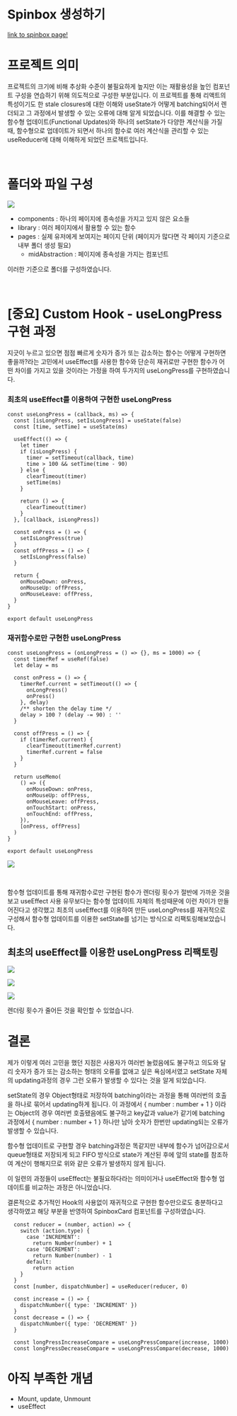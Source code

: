 # Spinbox 생성하기

[link to spinbox page!](https://seonjakim.github.io/spinbox/)

# 프로젝트 의미

프로젝트의 크기에 비해 추상화 수준이 불필요하게 높지만 이는 재활용성을 높인 컴포넌트 구성을 연습하기 위해 의도적으로 구성한 부분입니다. 이 프로젝트를 통해 리액트의 특성이기도 한 stale closures에 대한 이해와 useState가 어떻게 batching되어서 렌더되고 그 과정에서 발생할 수 있는 오류에 대해 알게 되었습니다. 이를 해결할 수 있는 함수형 업데이트(Functional Updates)와 하나의 setState가 다양한 계산식을 가질 때, 함수형으로 업데이트가 되면서 하나의 함수로 여러 계산식을 관리할 수 있는 useReducer에 대해 이해하게 되었던 프로젝트입니다.

<br>

# 폴더와 파일 구성

![](https://images.velog.io/images/seonja/post/7186ba17-0741-4e66-8692-93644509402d/image.png)

- components : 하나의 페이지에 종속성을 가지고 있지 않은 요소들
- library : 여러 페이지에서 활용할 수 있는 함수
- pages : 실제 유저에게 보여지는 페이지 단위 (페이지가 많다면 각 페이지 기준으로 내부 폴더 생성 필요)
  - midAbstraction : 페이지에 종속성을 가지는 컴포넌트

이러한 기준으로 폴더를 구성하였습니다.

<br>

# [중요] Custom Hook - useLongPress 구현 과정

지긋이 누르고 있으면 점점 빠르게 숫자가 증가 또는 감소하는 함수는 어떻게 구현하면 좋을까?라는 고민에서 useEffect를 사용한 함수와 단순히 재귀로만 구현한 함수가 어떤 차이를 가지고 있을 것이라는 가정을 하여 두가지의 useLongPress를 구현하였습니다.

### 최초의 useEffect를 이용하여 구현한 useLongPress

```
const useLongPress = (callback, ms) => {
  const [isLongPress, setIsLongPress] = useState(false)
  const [time, setTime] = useState(ms)

  useEffect(() => {
    let timer
    if (isLongPress) {
      timer = setTimeout(callback, time)
      time > 100 && setTime(time - 90)
    } else {
      clearTimeout(timer)
      setTime(ms)
    }

    return () => {
      clearTimeout(timer)
    }
  }, [callback, isLongPress])

  const onPress = () => {
    setIsLongPress(true)
  }
  const offPress = () => {
    setIsLongPress(false)
  }

  return {
    onMouseDown: onPress,
    onMouseUp: offPress,
    onMouseLeave: offPress,
  }
}

export default useLongPress
```

### 재귀함수로만 구현한 useLongPress

```
const useLongPress = (onLongPress = () => {}, ms = 1000) => {
  const timerRef = useRef(false)
  let delay = ms

  const onPress = () => {
    timerRef.current = setTimeout(() => {
      onLongPress()
      onPress()
    }, delay)
    /** shorten the delay time */
    delay > 100 ? (delay -= 90) : ''
  }

  const offPress = () => {
    if (timerRef.current) {
      clearTimeout(timerRef.current)
      timerRef.current = false
    }
  }

  return useMemo(
    () => ({
      onMouseDown: onPress,
      onMouseUp: offPress,
      onMouseLeave: offPress,
      onTouchStart: onPress,
      onTouchEnd: offPress,
    }),
    [onPress, offPress]
  )
}

export default useLongPress

```

![](https://images.velog.io/images/seonja/post/f61a676c-7fca-4fa0-aa86-362e4f287cae/image.png)

<br>

함수형 업데이트를 통해 재귀함수로만 구현된 함수가 렌더링 횟수가 절반에 가까운 것을 보고 useEffect 사용 유무보다는 함수형 업데이트 자체의 특성때문에 이런 차이가 만들어진다고 생각했고 최초의 useEffect를 이용하여 만든 useLongPress를 재귀적으로 구성해서 함수형 업데이트를 이용한 setState를 넘기는 방식으로 리팩토링해보았습니다.

## 최초의 useEffect를 이용한 useLongPress 리팩토링

![](https://images.velog.io/images/seonja/post/1e46699c-3717-4b31-97a0-85def53e8063/image.png)

![](https://images.velog.io/images/seonja/post/068d5022-fdb6-44df-ba7b-1036bda1dc00/image.png)

![](https://images.velog.io/images/seonja/post/06255dd4-723c-438f-be8c-0dc500a31c7c/image.png)

렌더링 횟수가 줄어든 것을 확인할 수 있었습니다.

# 결론

제가 이렇게 여러 고민을 했던 지점은 사용자가 여러번 눌렀음에도 불구하고 의도와 달리 숫자가 증가 또는 감소하는 형태의 오류를 없애고 싶은 욕심에서였고 setState 자체의 updating과정의 경우 그런 오류가 발생할 수 있다는 것을 알게 되었습니다.

setState의 경우 Object형태로 저장하여 batching이라는 과정을 통해 여러번의 호출을 하나로 묶어서 updating하게 됩니다. 이 과정에서 { number : number + 1 } 이라는 Object의 경우 여러번 호출됐음에도 불구하고 key값과 value가 같기에 batching과정에서 { number : number + 1 } 하나만 남아 숫자가 한번만 updating되는 오류가 발생할 수 있습니다.

함수형 업데이트로 구현할 경우 batching과정은 똑같지만 내부에 함수가 넘어감으로서 queue형태로 저장되게 되고 FIFO 방식으로 state가 계산된 후에 앞의 state를 참조하여 계산이 행해지므로 위와 같은 오류가 발생하지 않게 됩니다.

이 일련의 과정들이 useEffect는 불필요하다라는 의미이거나 useEffect와 함수형 업데이트를 비교하는 과정은 아니었습니다.

결론적으로 추가적인 Hook의 사용없이 재귀적으로 구현한 함수만으로도 충분하다고 생각하였고 해당 부분을 반영하여 SpinboxCard 컴포넌트를 구성하였습니다.

```
  const reducer = (number, action) => {
    switch (action.type) {
      case 'INCREMENT':
        return Number(number) + 1
      case 'DECREMENT':
        return Number(number) - 1
      default:
        return action
    }
  }
  const [number, dispatchNumber] = useReducer(reducer, 0)

  const increase = () => {
    dispatchNumber({ type: 'INCREMENT' })
  }
  const decrease = () => {
    dispatchNumber({ type: 'DECREMENT' })
  }

  const longPressIncreaseCompare = useLongPressCompare(increase, 1000)
  const longPressDecreaseCompare = useLongPressCompare(decrease, 1000)

```

# 아직 부족한 개념

- Mount, update, Unmount
- useEffect

